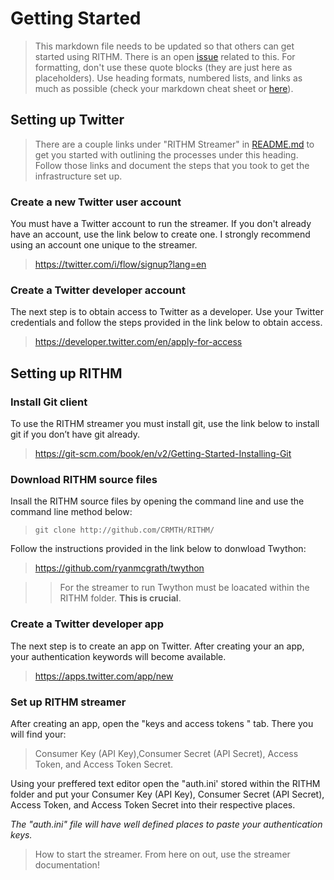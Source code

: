 # Getting Started
> This markdown file needs to be updated so that others can get started using RITHM. There is an open [issue](https://github.com/CRMTH/RITHM/issues/12) related to this. For formatting, don't use these quote blocks (they are just here as placeholders). Use heading formats, numbered lists, and links as much as possible (check your markdown cheat sheet or [here](https://github.com/adam-p/markdown-here/wiki/Markdown-Cheatsheet)).

## Setting up Twitter
> There are a couple links under "RITHM Streamer" in [README.md](https://github.com/CRMTH/RITHM/blob/master/README.md) to get you started with outlining the processes under this heading. Follow those links and document the steps that you took to get the infrastructure set up.

### Create a new Twitter user account

You must have a Twitter account to run the streamer. If you don't already have an account, use the link below to create one.  I strongly recommend using an account one unique to the streamer.
>
>https://twitter.com/i/flow/signup?lang=en

### Create a Twitter developer account

The next step is to obtain access to Twitter as a developer. Use your Twitter credentials and follow the steps provided in the link below to obtain access.
> 
>https://developer.twitter.com/en/apply-for-access

## Setting up RITHM

### Install Git client 

To use the RITHM streamer you must install git, use the link below to install git if you don’t have git already.

> https://git-scm.com/book/en/v2/Getting-Started-Installing-Git

### Download RITHM source files

Insall the RITHM source files by opening the command line and use the command line method below:
> ```git clone http://github.com/CRMTH/RITHM/```

Follow the instructions provided in the link below to donwload Twython: 
>
> https://github.com/ryanmcgrath/twython

>> For the streamer to run Twython must be loacated within the RITHM folder. **This is crucial**.

### Create a Twitter developer app

The next step is to create an app on Twitter. After creating your an app, your authentication keywords will become available.
> 
>https://apps.twitter.com/app/new

### Set up RITHM streamer 
  
 After creating an app, open the "keys and access tokens " tab. 
 There you will find your:
> Consumer Key (API Key),Consumer Secret (API Secret), Access Token, and Access Token Secret.

Using your preffered text editor open the "auth.ini' stored within the RITHM folder and put your Consumer Key (API Key),
Consumer Secret (API Secret), Access Token, and Access Token Secret into their respective places.

_The "auth.ini" file will have well defined places to paste your authentication keys._

> How to start the streamer. From here on out, use the streamer documentation!
